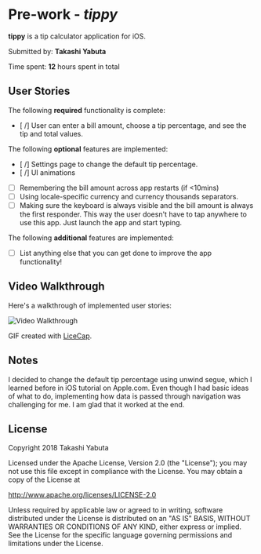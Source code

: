 # Pre-work - *tippy*

**tippy** is a tip calculator application for iOS.

Submitted by: **Takashi Yabuta**

Time spent: **12** hours spent in total

## User Stories

The following **required** functionality is complete:

* [ /] User can enter a bill amount, choose a tip percentage, and see the tip and total values.

The following **optional** features are implemented:
* [ /] Settings page to change the default tip percentage.
* [ /] UI animations
* [ ] Remembering the bill amount across app restarts (if <10mins)
* [ ] Using locale-specific currency and currency thousands separators.
* [ ] Making sure the keyboard is always visible and the bill amount is always the first responder. This way the user doesn't have to tap anywhere to use this app. Just launch the app and start typing.

The following **additional** features are implemented:

- [ ] List anything else that you can get done to improve the app functionality!

## Video Walkthrough 

Here's a walkthrough of implemented user stories:

<img src='http://i.imgur.com/link/to/your/gif/file.gif' title='Video Walkthrough' width='' alt='Video Walkthrough' />

GIF created with [LiceCap](http://www.cockos.com/licecap/).

## Notes

I decided to change the default tip percentage using unwind segue, which I learned before in iOS tutorial on Apple.com. Even though I had basic ideas of what to do, implementing how data is passed through navigation was challenging for me. I am glad that it worked at the end.

## License

Copyright 2018 Takashi Yabuta

Licensed under the Apache License, Version 2.0 (the "License");
you may not use this file except in compliance with the License.
You may obtain a copy of the License at

http://www.apache.org/licenses/LICENSE-2.0

Unless required by applicable law or agreed to in writing, software
distributed under the License is distributed on an "AS IS" BASIS,
WITHOUT WARRANTIES OR CONDITIONS OF ANY KIND, either express or implied.
See the License for the specific language governing permissions and
limitations under the License.
